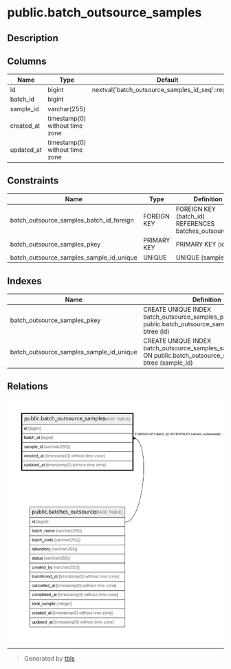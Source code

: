 # public.batch_outsource_samples

## Description

## Columns

| Name | Type | Default | Nullable | Children | Parents | Comment |
| ---- | ---- | ------- | -------- | -------- | ------- | ------- |
| id | bigint | nextval('batch_outsource_samples_id_seq'::regclass) | false |  |  |  |
| batch_id | bigint |  | false |  | [public.batches_outsource](public.batches_outsource.md) |  |
| sample_id | varchar(255) |  | false |  |  |  |
| created_at | timestamp(0) without time zone |  | true |  |  |  |
| updated_at | timestamp(0) without time zone |  | true |  |  |  |

## Constraints

| Name | Type | Definition |
| ---- | ---- | ---------- |
| batch_outsource_samples_batch_id_foreign | FOREIGN KEY | FOREIGN KEY (batch_id) REFERENCES batches_outsource(id) |
| batch_outsource_samples_pkey | PRIMARY KEY | PRIMARY KEY (id) |
| batch_outsource_samples_sample_id_unique | UNIQUE | UNIQUE (sample_id) |

## Indexes

| Name | Definition |
| ---- | ---------- |
| batch_outsource_samples_pkey | CREATE UNIQUE INDEX batch_outsource_samples_pkey ON public.batch_outsource_samples USING btree (id) |
| batch_outsource_samples_sample_id_unique | CREATE UNIQUE INDEX batch_outsource_samples_sample_id_unique ON public.batch_outsource_samples USING btree (sample_id) |

## Relations

![er](public.batch_outsource_samples.svg)

---

> Generated by [tbls](https://github.com/k1LoW/tbls)
